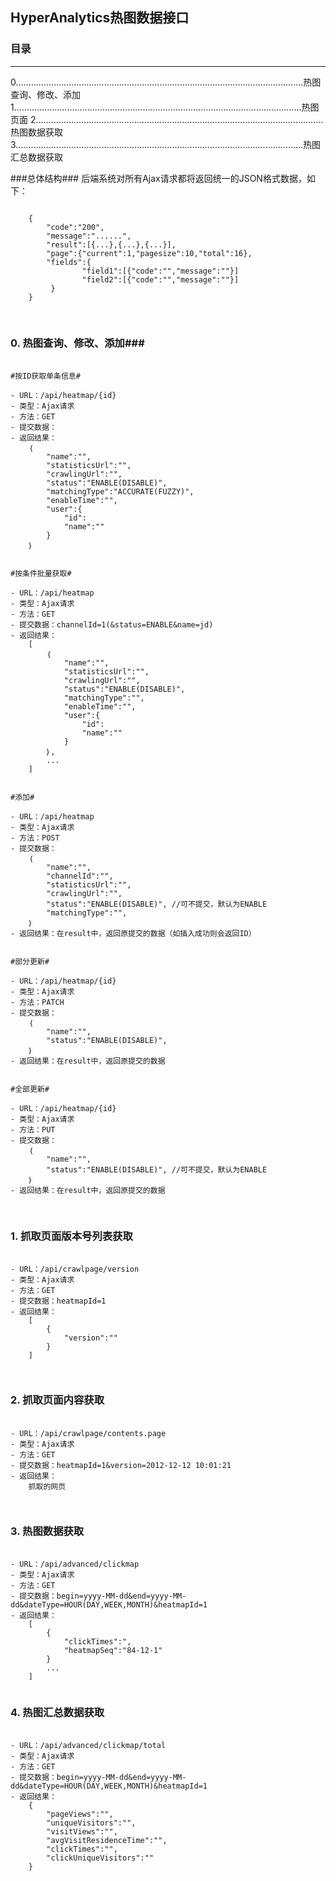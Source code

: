 ## HyperAnalytics热图数据接口 ##
### 目录 ###
<hr/>
0..................................................................................................................热图查询、修改、添加
1..................................................................................................................热图页面
2..................................................................................................................热图数据获取
3..................................................................................................................热图汇总数据获取

###总体结构###
后端系统对所有Ajax请求都将返回统一的JSON格式数据，如下：
<pre>
<code>
	{
		"code":"200",	
		"message":"......",
	 	"result":[{...},{...},{...}],
		"page":{"current":1,"pagesize":10,"total":16},
		"fields":{
	        	"field1":[{"code":"","message":""}]
				"field2":[{"code":"","message":""}]
	     }
	}

</code>
</pre>


### 0. 热图查询、修改、添加###
<pre>
  <code>
#按ID获取单条信息#

- URL：/api/heatmap/{id}
- 类型：Ajax请求
- 方法：GET
- 提交数据：
- 返回结果：
	｛
		"name":"",
		"statisticsUrl":"",
		"crawlingUrl":"",
		"status":"ENABLE(DISABLE)",
		"matchingType":"ACCURATE(FUZZY)",
		"enableTime":"",
		"user":{
			"id":
			"name":""
		}
	｝


#按条件批量获取#

- URL：/api/heatmap
- 类型：Ajax请求
- 方法：GET
- 提交数据：channelId=1(&status=ENABLE&name=jd)
- 返回结果：
	[
		｛
			"name":"",
			"statisticsUrl":"",
			"crawlingUrl":"",
			"status":"ENABLE(DISABLE)",
			"matchingType":"",
			"enableTime":"",
			"user":{
				"id":
				"name":""
			}
		｝,
		...
	]


#添加#

- URL：/api/heatmap
- 类型：Ajax请求
- 方法：POST
- 提交数据：
	｛
		"name":"",
		"channelId":"",
		"statisticsUrl":"",
		"crawlingUrl":"",
		"status":"ENABLE(DISABLE)", //可不提交，默认为ENABLE
		"matchingType":"",
	｝
- 返回结果：在result中，返回原提交的数据（如插入成功则会返回ID）


#部分更新#

- URL：/api/heatmap/{id}
- 类型：Ajax请求
- 方法：PATCH
- 提交数据：
	｛
		"name":"",
		"status":"ENABLE(DISABLE)",
	｝
- 返回结果：在result中，返回原提交的数据


#全部更新#

- URL：/api/heatmap/{id}
- 类型：Ajax请求
- 方法：PUT
- 提交数据：
	｛
		"name":"",
		"status":"ENABLE(DISABLE)", //可不提交，默认为ENABLE
	｝
- 返回结果：在result中，返回原提交的数据

</code>
</pre>

### 1. 抓取页面版本号列表获取 ###
<pre>
  <code>
- URL：/api/crawlpage/version
- 类型：Ajax请求
- 方法：GET
- 提交数据：heatmapId=1
- 返回结果：
	[
		{
			"version":""
		}
	]

 </code>
</pre>


### 2. 抓取页面内容获取 ###
<pre>
  <code>
- URL：/api/crawlpage/contents.page
- 类型：Ajax请求
- 方法：GET
- 提交数据：heatmapId=1&version=2012-12-12 10:01:21
- 返回结果：
	抓取的网页

 </code>
</pre>



### 3. 热图数据获取 ###
<pre>
  <code>
- URL：/api/advanced/clickmap
- 类型：Ajax请求
- 方法：GET
- 提交数据：begin=yyyy-MM-dd&end=yyyy-MM-dd&dateType=HOUR(DAY,WEEK,MONTH)&heatmapId=1
- 返回结果：
	[
		{
			"clickTimes":",
			"heatmapSeq":"84-12-1"
		}
		...
	]
 </code>
</pre>


### 4. 热图汇总数据获取 ###
<pre>
  <code>
- URL：/api/advanced/clickmap/total
- 类型：Ajax请求
- 方法：GET
- 提交数据：begin=yyyy-MM-dd&end=yyyy-MM-dd&dateType=HOUR(DAY,WEEK,MONTH)&heatmapId=1
- 返回结果：
	{
		"pageViews":"",
		"uniqueVisitors":"",
		"visitViews":"",
		"avgVisitResidenceTime":"",
		"clickTimes":"",
		"clickUniqueVisitors":""
	}
 </code>
</pre>